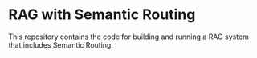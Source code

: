 # RAG with Semantic Routing

This repository contains the code for building and running a RAG system that includes Semantic Routing.
